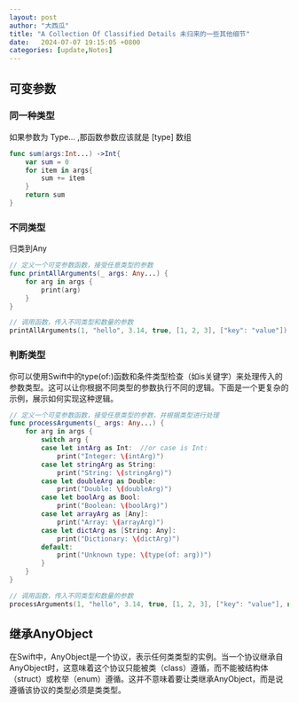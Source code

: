 ```yaml
---
layout: post
author: "大西瓜"
title: "A Collection Of Classified Details 未归来的一些其他细节"
date:   2024-07-07 19:15:05 +0800
categories: [update,Notes] 
---
```






## 可变参数



###  同一种类型

如果参数为 Type... ,那函数参数应该就是 [type] 数组

```swift
func sum(args:Int...) ->Int{
    var sum = 0
    for item in args{
        sum += item
    }
    return sum
}
```





### 不同类型

归类到Any

```swift
// 定义一个可变参数函数，接受任意类型的参数
func printAllArguments(_ args: Any...) {
    for arg in args {
        print(arg)
    }
}

// 调用函数，传入不同类型和数量的参数
printAllArguments(1, "hello", 3.14, true, [1, 2, 3], ["key": "value"])
```



### 判断类型

你可以使用Swift中的type(of:)函数和条件类型检查（如is关键字）来处理传入的参数类型。这可以让你根据不同类型的参数执行不同的逻辑。下面是一个更复杂的示例，展示如何实现这种逻辑。

```swift
// 定义一个可变参数函数，接受任意类型的参数，并根据类型进行处理
func processArguments(_ args: Any...) {
    for arg in args {
        switch arg {
        case let intArg as Int:  //or case is Int:
            print("Integer: \(intArg)")
        case let stringArg as String:
            print("String: \(stringArg)")
        case let doubleArg as Double:
            print("Double: \(doubleArg)")
        case let boolArg as Bool:
            print("Boolean: \(boolArg)")
        case let arrayArg as [Any]:
            print("Array: \(arrayArg)")
        case let dictArg as [String: Any]:
            print("Dictionary: \(dictArg)")
        default:
            print("Unknown type: \(type(of: arg))")
        }
    }
}

// 调用函数，传入不同类型和数量的参数
processArguments(1, "hello", 3.14, true, [1, 2, 3], ["key": "value"], nil)
```





## 继承AnyObject

在Swift中，AnyObject是一个协议，表示任何类类型的实例。当一个协议继承自AnyObject时，这意味着这个协议只能被类（class）遵循，而不能被结构体（struct）或枚举（enum）遵循。这并不意味着要让类继承AnyObject，而是说遵循该协议的类型必须是类类型。
